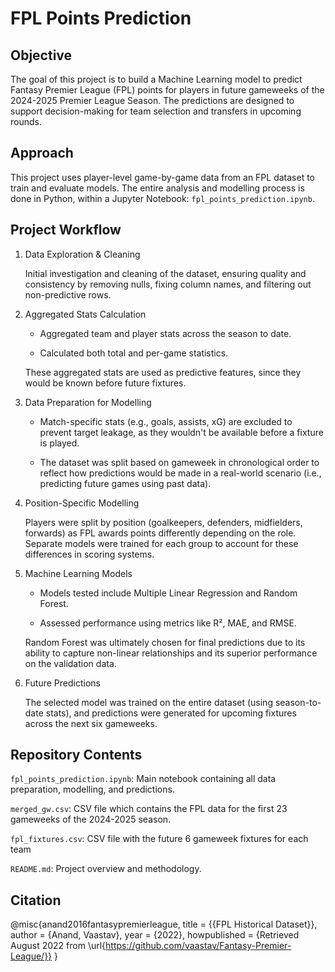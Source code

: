 # FPL Points Prediction

## Objective
The goal of this project is to build a Machine Learning model to predict Fantasy Premier League (FPL) points for players in future gameweeks of the 2024-2025 Premier League Season. The predictions are designed to support decision-making for team selection and transfers in upcoming rounds.

## Approach
This project uses player-level game-by-game data from an FPL dataset to train and evaluate models. The entire analysis and modelling process is done in Python, within a Jupyter Notebook: `fpl_points_prediction.ipynb`.

## Project Workflow
1. Data Exploration & Cleaning
    
    Initial investigation and cleaning of the dataset, ensuring quality and consistency by removing nulls, fixing column names, and filtering out non-predictive rows.

2. Aggregated Stats Calculation

    * Aggregated team and player stats across the season to date.
    
    * Calculated both total and per-game statistics.
    
    These aggregated stats are used as predictive features, since they would be known before future fixtures.

3. Data Preparation for Modelling

    * Match-specific stats (e.g., goals, assists, xG) are excluded to prevent target leakage, as they wouldn't be available before a fixture is played.

    * The dataset was split based on gameweek in chronological order to reflect how predictions would be made in a real-world scenario (i.e., predicting future games using past data).

4. Position-Specific Modelling
    
    Players were split by position (goalkeepers, defenders, midfielders, forwards) as FPL awards points differently depending on the role. Separate models were trained for each group to account for these differences in scoring systems.

5. Machine Learning Models

    * Models tested include Multiple Linear Regression and Random Forest.

    * Assessed performance using metrics like R², MAE, and RMSE.

    Random Forest was ultimately chosen for final predictions due to its ability to capture non-linear relationships and its superior performance on the validation data.

6. Future Predictions
    
    The selected model was trained on the entire dataset (using season-to-date stats), and predictions were generated for upcoming fixtures across the next six gameweeks.

## Repository Contents

`fpl_points_prediction.ipynb`: Main notebook containing all data preparation, modelling, and predictions.

`merged_gw.csv`: CSV file which contains the FPL data for the first 23 gameweeks of the 2024-2025 season.

`fpl_fixtures.csv`: CSV file with the future 6 gameweek fixtures for each team

`README.md`: Project overview and methodology.

## Citation
@misc{anand2016fantasypremierleague,
  title = {{FPL Historical Dataset}},
  author = {Anand, Vaastav},
  year = {2022},
  howpublished = {Retrieved August 2022 from \url{https://github.com/vaastav/Fantasy-Premier-League/}}
}